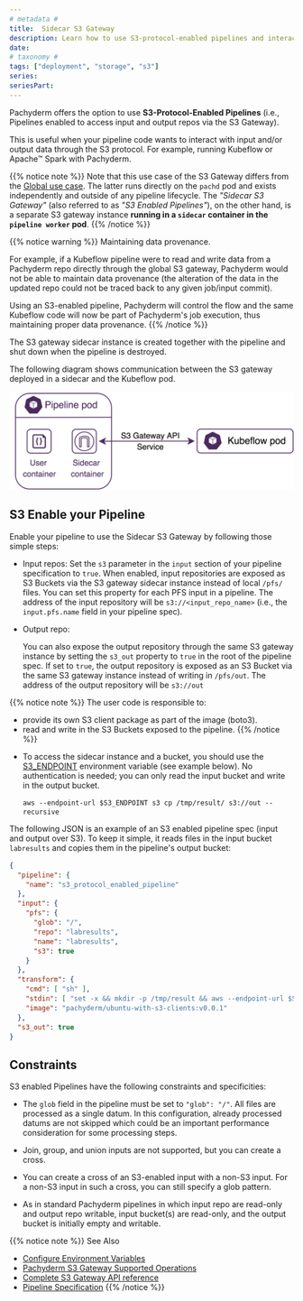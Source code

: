 ```yaml
---
# metadata # 
title:  Sidecar S3 Gateway
description: Learn how to use S3-protocol-enabled pipelines and interact with external input/output data.
date: 
# taxonomy #
tags: ["deployment", "storage", "s3"]
series:
seriesPart:
--- 
```


Pachyderm offers the option to use **S3-Protocol-Enabled Pipelines** (i.e., Pipelines enabled to access input and output repos via the S3 Gateway).

This is useful when your pipeline code wants to interact with input and/or 
output data through the S3 protocol. For example, running Kubeflow or Apache™ Spark with Pachyderm. 

{{% notice note %}}
Note that this use case of the S3 Gateway differs from the [Global use case](index.md). The latter runs directly on the `pachd` pod and exists independently and outside of any pipeline lifecycle. 
The *"Sidecar S3 Gateway"* (also referred to as *"S3 Enabled Pipelines"*), on the other hand, is a separate S3 gateway instance **running in a `sidecar` container in the `pipeline worker` pod**.
{{% /notice %}}

{{% notice warning %}} 
Maintaining data provenance.

For example, if a Kubeflow pipeline were to read and write data from a Pachyderm repo
directly through the global S3 gateway, Pachyderm
would not be able to maintain data provenance
(the alteration of the data in the updated repo could not be traced back to any given job/input commit). 

Using an S3-enabled pipeline, Pachyderm will control the flow and
the same Kubeflow code will now be part of Pachyderm's job execution, thus maintaining proper data provenance.
{{% /notice %}}

The S3 gateway sidecar instance is created together with the
pipeline and shut down when the pipeline is destroyed.

The following diagram shows communication between the S3 gateway
deployed in a sidecar and the Kubeflow pod.

![Kubeflow S3 gateway](../../../assets/images/d_kubeflow_sidecar.png)

## S3 Enable your Pipeline 
Enable your pipeline to use the Sidecar S3 Gateway by following those simple steps:

* Input repos:
  Set the `s3` parameter in the `input`
  section of your pipeline specification to `true`.
  When enabled, input repositories are exposed as S3 Buckets via the S3 gateway sidecar instance
  instead of local `/pfs/` files. You can set this property for each PFS input in
  a pipeline. The address of the input repository will be `s3://<input_repo_name>` (i.e., the `input.pfs.name` field in your pipeline spec).

* Output repo:

  You can also expose the output repository through the same S3 gateway
  instance by setting the `s3_out` property to `true` in the root of
  the pipeline spec.  If set to `true`, the output repository
  is exposed as an S3 Bucket via the same S3 gateway instance instead of
  writing in `/pfs/out`.
  The address of the output repository will be `s3://out`

{{% notice note %}}
The user code is responsible to:

- provide its own S3 client package as part of the image (boto3).
- read and write in the S3 Buckets exposed to the pipeline.
{{% /notice %}}

* To access the sidecar instance and a bucket, you should use the [S3_ENDPOINT](../../../deploy/environment-variables/#pipeline-worker-environment-variables) environment variable (see example below). No authentication is needed; 
  you can only read the input bucket and write in the output bucket.
  ```shell
  aws --endpoint-url $S3_ENDPOINT s3 cp /tmp/result/ s3://out --recursive
  ```

The following JSON is an example of an S3 enabled pipeline spec (input and output over S3). 
To keep it simple, it reads files in the input bucket `labresults` and copies them in the pipeline's output bucket:
```json
{
  "pipeline": {
    "name": "s3_protocol_enabled_pipeline"
  },
  "input": {
    "pfs": {
      "glob": "/",
      "repo": "labresults",
      "name": "labresults",
      "s3": true
    }
  },
  "transform": {
    "cmd": [ "sh" ],
    "stdin": [ "set -x && mkdir -p /tmp/result && aws --endpoint-url $S3_ENDPOINT s3 ls && aws --endpoint-url $S3_ENDPOINT s3 cp s3://labresults/ /tmp/result/ --recursive && aws --endpoint-url $S3_ENDPOINT s3 cp /tmp/result/ s3://out --recursive" ],
    "image": "pachyderm/ubuntu-with-s3-clients:v0.0.1"
  },
  "s3_out": true
}
```
## Constraints

S3 enabled Pipelines have the following constraints and specificities:

* The `glob` field in the pipeline must be set to `"glob": "/"`. All files
are processed as a single datum. 
In this configuration, already processed
datums are not skipped which
could be an important performance consideration for some processing steps.

* Join, group, and union inputs are not supported, but you can create a cross.

* You can create a cross of an S3-enabled input with a non-S3 input.
For a non-S3 input in such a cross, you can still specify a glob pattern.

* As in standard Pachyderm pipelines in which input repo are read-only
and output repo writable, 
input bucket(s) are read-only, and the output bucket is initially empty and writable. 

{{% notice note %}} 
See Also
- [Configure Environment Variables](../../../deploy/environment-variables/)
- [Pachyderm S3 Gateway Supported Operations](./supported-operations.md)
- [Complete S3 Gateway API reference](../../../../reference/s3gateway-api/)
- [Pipeline Specification](../../../../reference/pipeline-spec/#input)
{{% /notice %}}